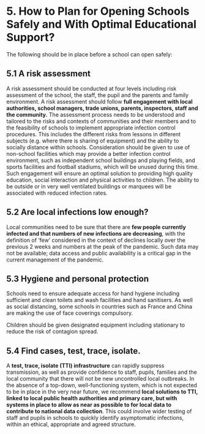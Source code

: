 # 5. How to Plan for Opening Schools Safely and With Optimal Educational Support?

The following should be in place before a school can open safely:

## 5.1 A risk assessment

A risk assessment should be conducted at four levels including risk
assessment of the school, the staff, the pupil and the parents and
family environment. A risk assessment should follow **full engagement
with local authorities, school managers, trade unions, parents,
inspectors, staff and the community.** The assessment process needs to
be understood and tailored to the risks and contexts of communities and
their members and to the feasibility of schools to implement appropriate
infection control procedures. This includes the different risks from
lessons in different subjects (e.g. where there is sharing of equipment)
and the ability to socially distance within schools. Consideration
should be given to use of non-school facilities which may provide a
better infection control environment, such as independent school
buildings and playing fields, and sports facilities and football
stadiums, which will be unused during this time. Such engagement will
ensure an optimal solution to providing high quality education, social
interaction and physical activities to children. The ability to be
outside or in very well ventilated buildings or marquees will be
associated with reduced infection rates.

## 5.2 Are local infections low enough?

Local communities need to be sure that there are **few people currently
infected and that numbers of new infections are decreasing**, with the
definition of ‘few’ considered in the context of declines locally over
the previous 2 weeks and numbers at the peak of the pandemic. Such data
may not be available; data access and public availability is a critical
gap in the current management of the pandemic.  

## 5.3 Hygiene and personal protection

Schools need to ensure adequate access for hand hygiene including
sufficient and clean toilets and wash facilities and hand sanitisers. As
well as social distancing, some schools in countries such as France and
China are making the use of face coverings compulsory.

Children should be given designated equipment including stationary to
reduce the risk of contagion spread.

## 5.4 Find cases, test, trace, isolate.

A **test, trace, isolate (TTI) infrastructure** can rapidly suppress
transmission, as well as provide confidence to staff, pupils, families
and the local community that there will not be new uncontrolled local
outbreaks. In the absence of a top-down, well-functioning system, which
is not expected to be in place in the very near future, we recommend
**local solutions to TTI, linked to local public health authorities and
primary care, but with systems in place to allow as near as possible to
for local data to contribute to national data collection**. This could
involve wider testing of staff and pupils in schools to quickly identify
asymptomatic infections, within an ethical, appropriate and agreed
structure.
